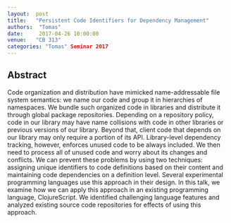 ```yaml
--- 
layout:  post 
title:   "Persistent Code Identifiers for Dependency Management"
authors:  "Tomas"
date:     2017-04-26 10:00:00
venue:   "CB 313"
categories: "Tomas" Seminar 2017
--- 
```

## Abstract

Code organization and distribution have mimicked name-addressable file
system
semantics: we name our code and group it in hierarchies of namespaces. We
bundle
such organized code in libraries and distribute it through global package
repositories. Depending on a repository policy, code in our library may have
name collisions with code in other libraries or previous versions of our
library. Beyond that, client code that depends on our library may only
require a
portion of its API. Library-level dependency tracking, however, enforces
unused
code to be always included. We then need to process all of unused code and
worry
about its changes and conflicts. We can prevent these problems by using two
techniques: assigning unique identifiers to code definitions based on their
content and maintaining code dependencies on a definition level. Several
experimental programming languages use this approach in their design. In
this
talk, we examine how we can apply this approach in an existing programming
language, ClojureScript. We identified challenging language features and
analyzed existing source code repositories for effects of using this
approach.


